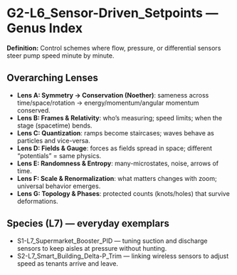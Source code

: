 # G2-L6_Sensor-Driven_Setpoints — Genus Index
**Definition:** Control schemes where flow, pressure, or differential sensors steer pump speed minute by minute.
## Overarching Lenses

- **Lens A: Symmetry -> Conservation (Noether)**: sameness across time/space/rotation → energy/momentum/angular momentum conserved.
- **Lens B: Frames & Relativity**: who’s measuring; speed limits; when the stage (spacetime) bends.
- **Lens C: Quantization**: ramps become staircases; waves behave as particles and vice-versa.
- **Lens D: Fields & Gauge**: forces as fields spread in space; different “potentials” = same physics.
- **Lens E: Randomness & Entropy**: many-microstates, noise, arrows of time.
- **Lens F: Scale & Renormalization**: what matters changes with zoom; universal behavior emerges.
- **Lens G: Topology & Phases**: protected counts (knots/holes) that survive deformations.

## Species (L7) — everyday exemplars
- S1-L7_Supermarket_Booster_PID — tuning suction and discharge sensors to keep aisles at pressure without hunting.
- S2-L7_Smart_Building_Delta-P_Trim — linking wireless sensors to adjust speed as tenants arrive and leave.
